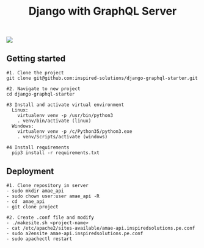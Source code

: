 <h1 align="center"><strong>Django with GraphQL Server</strong></h1>

<br />

![](https://cdn-images-1.medium.com/max/1600/1*jLrvxW83rre-25Nrhk-tww.png)



## Getting started
```
#1. Clone the project
git clone git@github.com:inspired-solutions/django-graphql-starter.git

#2. Navigate to new project
cd django-graphql-starter

#3 Install and activate virtual environment
  Linux:
    virtualenv venv -p /usr/bin/python3 
    . venv/bin/activate (linux)
  Windows:
    virtualenv venv -p /c/Python35/python3.exe 
    . venv/Scripts/activate (windows)

#4 Install requirements
  pip3 install -r requirements.txt
```


## Deployment
```
#1. Clone repository in server
- sudo mkdir amae_api
- sudo chown user:user amae_api -R
- cd  amae_api
- git clone project

#2. Create .conf file and modify
- ./makesite.sh <project-name>
- cat /etc/apache2/sites-available/amae-api.inspiredsolutions.pe.conf
- sudo a2ensite amae-api.inspiredsolutions.pe.conf
- sudo apachectl restart
```
